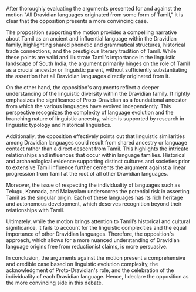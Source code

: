 After thoroughly evaluating the arguments presented for and against the motion "All Dravidian languages originated from some form of Tamil," it is clear that the opposition presents a more convincing case.

The proposition supporting the motion provides a compelling narrative about Tamil as an ancient and influential language within the Dravidian family, highlighting shared phonetic and grammatical structures, historical trade connections, and the prestigious literary tradition of Tamil. While these points are valid and illustrate Tamil's importance in the linguistic landscape of South India, the argument primarily hinges on the role of Tamil as a crucial ancestor or linguistic parent, without sufficiently substantiating the assertion that all Dravidian languages directly originated from it.

On the other hand, the opposition's arguments reflect a deeper understanding of the linguistic diversity within the Dravidian family. It rightly emphasizes the significance of Proto-Dravidian as a foundational ancestor from which the various languages have evolved independently. This perspective recognizes the complexity of language evolution and the branching nature of linguistic ancestry, which is supported by research in linguistic typology and historical linguistics.

Additionally, the opposition effectively points out that linguistic similarities among Dravidian languages could result from shared ancestry or language contact rather than a direct descent from Tamil. This highlights the intricate relationships and influences that occur within language families. Historical and archaeological evidence supporting distinct cultures and societies prior to extensive Tamil influence further cements the argument against a linear progression from Tamil at the root of all other Dravidian languages.

Moreover, the issue of respecting the individuality of languages such as Telugu, Kannada, and Malayalam underscores the potential risk in asserting Tamil as the singular origin. Each of these languages has its rich heritage and autonomous development, which deserves recognition beyond their relationships with Tamil.

Ultimately, while the motion brings attention to Tamil’s historical and cultural significance, it fails to account for the linguistic complexities and the equal importance of other Dravidian languages. Therefore, the opposition's approach, which allows for a more nuanced understanding of Dravidian language origins free from reductionist claims, is more persuasive.

In conclusion, the arguments against the motion present a comprehensive and credible case based on linguistic evolution complexity, the acknowledgment of Proto-Dravidian's role, and the celebration of the individuality of each Dravidian language. Hence, I declare the opposition as the more convincing side in this debate.